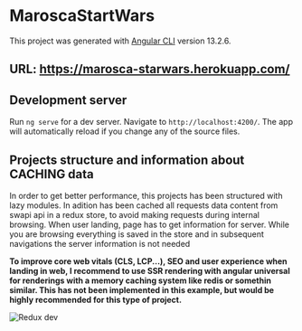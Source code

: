 # MaroscaStartWars

This project was generated with [Angular CLI](https://github.com/angular/angular-cli) version 13.2.6.

## URL: https://marosca-starwars.herokuapp.com/

## Development server

Run `ng serve` for a dev server. Navigate to `http://localhost:4200/`. The app will automatically reload if you change any of the source files.

## Projects structure and information about CACHING data

In order to get better performance, this projects has been structured with lazy modules. In adition has been cached all requests data content from swapi api in a redux store, to avoid making requests during internal browsing. When user landing, page has to get information for server. While you are browsing everything is saved in the store and in subsequent navigations the server information is not needed

**To improve core web vitals (CLS, LCP...), SEO and user experience when landing in web, I recommend to use SSR rendering with angular universal for renderings with a memory caching system like redis or somethin similar. This has not been implemented in this example, but would be highly recommended for this type of project.**

![Redux dev](https://i.ibb.co/nP8rrpR/Captura-de-pantalla-2022-03-15-a-las-6-25-23.png)
